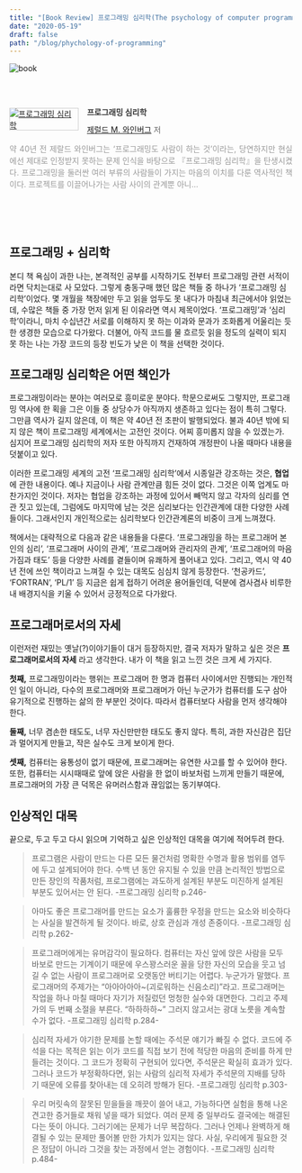 ```yaml
---
title: "[Book Review] 프로그래밍 심리학(The psychology of computer programming)"
date: "2020-05-19"
draft: false
path: "/blog/phychology-of-programming"
---
```


![book](https://images.unsplash.com/photo-1506880018603-83d5b814b5a6?ixlib=rb-1.2.1&ixid=eyJhcHBfaWQiOjEyMDd9&auto=format&fit=crop&w=1567&q=80)

<br /><br /><div style="clear:left;text-align:left;"><div style="float:left;margin:0 15px 5px 0;"><a href="http://www.yes24.com/Product/Goods/11686161" style="display:inline-block;overflow:hidden;border:solid 1px #ccc;" target="_blank"><img style="margin:-1px;vertical-align:top;" src="http://image.yes24.com/goods/11686161/M" border="0" alt="프로그래밍 심리학 "></a></div><div><p style="line-height:1.2em;color:#333;font-size:14px;font-weight:bold;">프로그래밍 심리학 </p><p style="margin-top:5px;line-height:1.2em;color:#666;"><a href="http://www.yes24.com/SearchCorner/Result?domain=ALL&author_yn=Y&query=&auth_no=115389" target="_blank">제럴드 M. 와인버그</a> 저</p><p style="margin-top:14px;line-height:1.5em;text-align:justify;color:#999;">약 40년 전 제랄드 와인버그는 ‘프로그래밍도 사람이 하는 것’이라는, 당연하지만 현실에선 제대로 인정받지 못하는 문제 인식을 바탕으로 『프로그래밍 심리학』을 탄생시켰다. 프로그래밍을 둘러싼 여러 부류의 사람들이 가지는 마음의 이치를 다룬 역사적인 책이다. 프로젝트를 이끌어나가는 사람 사이의 관계뿐 아니...</p></div></div>
<br /><br /><br />


## 프로그래밍 + 심리학
본디 책 욕심이 과한 나는, 본격적인 공부를 시작하기도 전부터 프로그래밍 관련 서적이라면 닥치는대로 사 모았다. 그렇게 충동구매 했던 많은 책들 중 하나가 ‘프로그래밍 심리학’이었다. 몇 개월을 책장에만 두고 읽을 엄두도 못 내다가 마침내 최근에서야 읽었는데, 수많은 책들 중 가장 먼저 읽게 된 이유라면 역시 제목이었다. ‘프로그래밍’과 ‘심리학’이라니, 마치 수십년간 서로를 이해하지 못 하는 이과와 문과가 조화롭게 어울리는 듯한 생경한 모습으로 다가왔다. 더불어, 아직 코드를 물 흐르듯 읽을 정도의 실력이 되지 못 하는 나는 가장 코드의 등장 빈도가 낮은 이 책을 선택한 것이다.

## 프로그래밍 심리학은 어떤 책인가
프로그래밍이라는 분야는 여러모로 흥미로운 분야다. 학문으로써도 그렇지만, 프로그래밍 역사에 한 획을 그은 이들 중 상당수가 아직까지 생존하고 있다는 점이 특히 그렇다. 그만큼 역사가 길지 않은데, 이 책은 약 40년 전 초판이 발행되었다. 불과 40년 밖에 되지 않은 책이 프로그래밍 세계에서는 고전인 것이다. 어찌 흥미롭지 않을 수 있겠는가. 심지어 프로그래밍 심리학의 저자 또한 아직까지 건재하여 개정판이 나올 때마다 내용을 덧붙이고 있다.

이러한 프로그래밍 세계의 고전 ‘프로그래밍 심리학’에서 시종일관 강조하는 것은, **협업** 에 관한 내용이다. 예나 지금이나 사람 관계만큼 힘든 것이 없다. 그것은 이쪽 업계도 마찬가지인 것이다. 저자는 협업을 강조하는 과정에 있어서 빼먹지 않고 각자의 심리를 연관 짓고 있는데, 그럼에도 마지막에 남는 것은 심리보다는 인간관계에 대한 다양한 사례들이다. 그래서인지 개인적으로는 심리학보다 인간관계론의 비중이 크게 느껴졌다.

책에서는 대략적으로 다음과 같은 내용들을 다룬다. ‘프로그래밍을 하는 프로그래머 본인의 심리’, ‘프로그래머 사이의 관계’, ‘프로그래머와 관리자의 관계’, ‘프로그래머의 마음가짐과 태도’ 등을 다양한 사례를 곁들이며 유쾌하게 풀어내고 있다. 그리고, 역시 약 40년 전에 쓰인 책이라고 느껴질 수 있는 대목도 심심치 않게 등장한다. ‘천공카드’, ‘FORTRAN’, ‘PL/1’ 등 지금은 쉽게 접하기 어려운 용어들인데, 덕분에 겸사겸사 비루한 내 배경지식을 키울 수 있어서 긍정적으로 다가왔다.

## 프로그래머로서의 자세
이런저런 재밌는 옛날(?)이야기들이 대거 등장하지만, 결국 저자가 말하고 싶은 것은 **프로그래머로서의 자세** 라고 생각한다. 내가 이 책을 읽고 느낀 것은 크게 세 가지다.

**첫째,** 프로그래밍이라는 행위는 프로그래머 한 명과 컴퓨터 사이에서만 진행되는 개인적인 일이 아니라, 다수의 프로그래머와 프로그래머가 아닌 누군가가 컴퓨터를 도구 삼아 유기적으로 진행하는 삶의 한 부분인 것이다. 따라서 컴퓨터보다 사람을 먼저 생각해야 한다.

**둘째,** 너무 겸손한 태도도, 너무 자신만만한 태도도 좋지 않다. 특히, 과한 자신감은 집단과 멀어지게 만들고, 작은 실수도 크게 보이게 한다.

**셋째,** 컴퓨터는 융통성이 없기 때문에, 프로그래머는 유연한 사고를 할 수 있어야 한다. 또한, 컴퓨터는 시시때때로 앞에 앉은 사람을 한 없이 바보처럼 느끼게 만들기 때문에, 프로그래머의 가장 큰 덕목은 유머러스함과 끊임없는 동기부여다.

## 인상적인 대목
끝으로, 두고 두고 다시 읽으며 기억하고 싶은 인상적인 대목을 여기에 적어두려 한다.
  > 프로그램은 사람이 만드는 다른 모든 물건처럼 명확한 수명과 활용 범위를 염두에 두고 설계되어야 한다. 수백 년 동안 유지될 수 있을 만큼 논리적인 방법으로 만든 장인의 작품처럼, 프로그램에는 과도하게 설계된 부분도 미진하게 설계된 부분도 있어서는 안 된다.
  > -프로그래밍 심리학 p.246-

  > 아마도 좋은 프로그래머를 만드는 요소가 훌륭한 우정을 만드는 요소와 비슷하다는 사실을 발견하게 될 것이다. 바로, 상호 관심과 개성 존중이다.
  > -프로그래밍 심리학 p.262-

  > 프로그래머에게는 유머감각이 필요하다. 컴퓨터는 자신 앞에 앉은 사람을 모두 바보로 만드는 기계이기 때문에 우스꽝스러운 꼴을 당한 자신의 모습을 웃고 넘길 수 없는 사람이 프로그래머로 오랫동안 버티기는 어렵다. 누군가가 말했다. 프로그래머의 주제가는 “아아아아아~(괴로워하는 신음소리)”라고. 프로그래머는 작업을 하나 마칠 때마다 자기가 저질렀던 멍청한 실수와 대면한다. 그리고 주제가의 두 번째 소절을 부른다. “하하하하~” 그러지 않고서는 광대 노릇을 계속할 수가 없다.
  > -프로그래밍 심리학 p.284-

  > 심리적 자세가 야기한 문제를 논할 때에는 주석문 얘기가 빠질 수 없다. 코드에 주석을 다는 목적은 읽는 이가 코드를 직접 보기 전에 적당한 마음의 준비를 하게 만들려는 것이다. 그 코드가 정확히 구현되어 있다면, 주석문은 확실히 효과가 있다. 그러나 코드가 부정확하다면, 읽는 사람의 심리적 자세가 주석문의 지배를 당하기 때문에 오류를 찾아내는 데 오히려 방해가 된다.
  > -프로그래밍 심리학 p.303-

  > 우리 머릿속의 잘못된 믿을들을 깨끗이 쓸어 내고, 가능하다면 실험을 통해 나온 견고한 증거들로 채워 넣을 때가 되었다. 여러 문제 중 일부라도 결국에는 해결된다는 뜻이 아니다. 그러기에는 문제가 너무 복잡하다. 그러나 언제나 완벽하게 해결될 수 있는 문제만 풀어볼 만한 가치가 있지는 않다. 사실, 우리에게 필요한 것은 정답이 아니라 그것을 찾는 과정에서 얻는 경험이다.
  > -프로그래밍 심리학 p.484-
  
